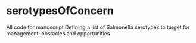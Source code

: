 # serotypesOfConcern
All code for manuscript Defining a list of Salmonella serotypes to target for management: obstacles and opportunities
